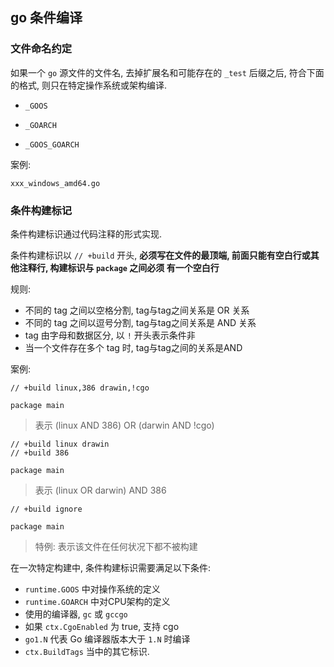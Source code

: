 ## go 条件编译

### 文件命名约定

如果一个 `go` 源文件的文件名, 去掉扩展名和可能存在的 `_test` 后缀之后, 符合下面的格式, 则只在特定操作系统或架构编译.

- `_GOOS`

- `_GOARCH`

- `_GOOS_GOARCH` 

案例:

```
xxx_windows_amd64.go
```


### 条件构建标记

条件构建标识通过代码注释的形式实现.

条件构建标识以 `// +build` 开头, **必须写在文件的最顶端, 前面只能有空白行或其他注释行, 构建标识与 `package` 之间必须
有一个空白行**

规则:

- 不同的 tag 之间以空格分割, tag与tag之间关系是 OR 关系
- 不同的 tag 之间以逗号分割, tag与tag之间关系是 AND 关系
- tag 由字母和数据区分, 以 `!` 开头表示条件非
- 当一个文件存在多个 tag 时, tag与tag之间的关系是AND

案例:

```
// +build linux,386 drawin,!cgo

package main
```

> 表示 (linux AND 386) OR (darwin AND !cgo)


```
// +build linux drawin
// +build 386

package main
```

> 表示 (linux OR darwin) AND 386


```
// +build ignore

package main
```

> 特例: 表示该文件在任何状况下都不被构建

在一次特定构建中, 条件构建标识需要满足以下条件:

- `runtime.GOOS` 中对操作系统的定义
- `runtime.GOARCH` 中对CPU架构的定义
- 使用的编译器, `gc` 或 `gccgo`
- 如果 `ctx.CgoEnabled` 为 true, 支持 cgo
- `go1.N` 代表 Go 编译器版本大于 `1.N` 时编译
- `ctx.BuildTags` 当中的其它标识.

